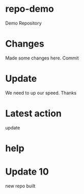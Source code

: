 # repo-demo
Demo Repository

# Changes
Made some changes here. Commit

# Update
We need to up our speed. Thanks

# Latest action
update


# help

# Update 10
new repo built
